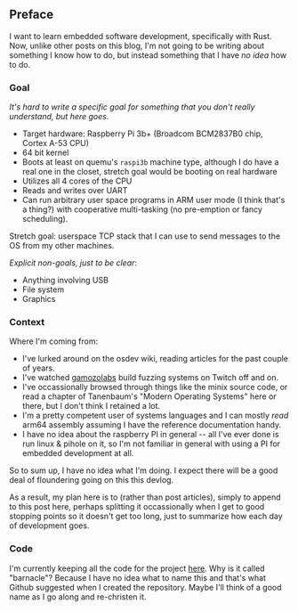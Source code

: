 ## Preface

I want to learn embedded software development, specifically with Rust. Now, unlike other posts on
this blog, I'm not going to be writing about something I know how to do, but instead something that
I have _no idea_ how to do.

### Goal

_It's hard to write a specific goal for something that you don't really understand, but here goes._

- Target hardware: Raspberry Pi 3b+ (Broadcom BCM2837B0 chip, Cortex A-53 CPU)
- 64 bit kernel
- Boots at least on quemu's `raspi3b` machine type, although I do have a real one in the closet,
  stretch goal would be booting on real hardware
- Utilizes all 4 cores of the CPU
- Reads and writes over UART
- Can run arbitrary user space programs in ARM user mode (I think that's a thing?) with cooperative
  multi-tasking (no pre-emption or fancy scheduling).

Stretch goal: userspace TCP stack that I can use to send messages to the OS from my other machines.

_Explicit non-goals, just to be clear_:

- Anything involving USB
- File system
- Graphics

### Context

Where I'm coming from:

- I've lurked around on the osdev wiki, reading articles for the past couple of years.
- I've watched [gamozolabs](https://twitter.com/gamozolabs) build fuzzing systems on Twitch off and
  on.
- I've occassionally browsed through things like the minix source code, or read a chapter of
  Tanenbaum's "Modern Operating Systems" here or there, but I don't think I retained a lot.
- I'm a pretty competent user of systems languages and I can mostly _read_ arm64 assembly assuming I
  have the reference documentation handy.
- I have no idea about the raspberry PI in general -- all I've ever done is run linux & pihole on
  it, so I'm not familiar in general with using a PI for embedded development at all.

So to sum up, I have no idea what I'm doing. I expect there will be a good deal of floundering going
on this this devlog.

As a result, my plan here is to (rather than post articles), simply to append to this post here,
perhaps splitting it occassionally when I get to good stopping points so it doesn't get too long,
just to summarize how each day of development goes.

### Code

I'm currently keeping all the code for the project
[here](https://github.com/michaelhelvey/barnacle). Why is it called "barnacle"? Because I have no
idea what to name this and that's what Github suggested when I created the repository. Maybe I'll
think of a good name as I go along and re-christen it.
